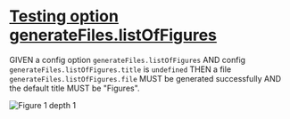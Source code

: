 # [Testing option generateFiles.listOfFigures](#testing-option-generatefileslistoffigures)

GIVEN a config option `generateFiles.listOfFigures`
AND config `generateFiles.listOfFigures.title` is `undefined`
THEN a file `generateFiles.listOfFigures.file` MUST be generated successfully
AND the default title MUST be "Figures".

<a id="figure-1-depth-1" class="figure" title="Figure 1 depth 1"></a>![Figure 1 depth 1][1]

[1]: ./figure.png
